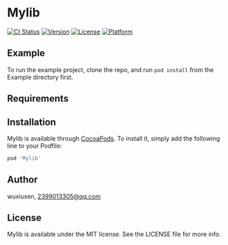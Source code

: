 # Mylib

[![CI Status](http://img.shields.io/travis/wuxiusen/Mylib.svg?style=flat)](https://travis-ci.org/wuxiusen/Mylib)
[![Version](https://img.shields.io/cocoapods/v/Mylib.svg?style=flat)](http://cocoapods.org/pods/Mylib)
[![License](https://img.shields.io/cocoapods/l/Mylib.svg?style=flat)](http://cocoapods.org/pods/Mylib)
[![Platform](https://img.shields.io/cocoapods/p/Mylib.svg?style=flat)](http://cocoapods.org/pods/Mylib)

## Example

To run the example project, clone the repo, and run `pod install` from the Example directory first.

## Requirements

## Installation

Mylib is available through [CocoaPods](http://cocoapods.org). To install
it, simply add the following line to your Podfile:

```ruby
pod 'Mylib'
```

## Author

wuxiusen, 2399013305@qq.com

## License

Mylib is available under the MIT license. See the LICENSE file for more info.
